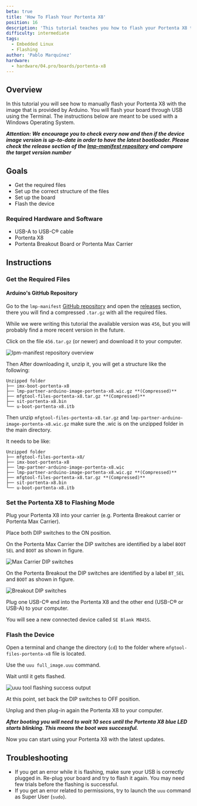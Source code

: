 ```yaml
---
beta: true
title: 'How To Flash Your Portenta X8'
position: 16
description: 'This tutorial teaches you how to flash your Portenta X8 through USB'
difficulty: intermediate
tags:
  - Embedded Linux
  - Flashing
author: 'Pablo Marquínez'
hardware:
  - hardware/04.pro/boards/portenta-x8
---
```


## Overview

In this tutorial you will see how to manually flash your Portenta X8 with the image that is provided by Arduino. You will flash your board through USB using the Terminal.
The instructions below are meant to be used with a Windows Operating System.

***Attention: We encourage you to check every now and then if the device image version is up-to-date in order to have the latest bootloader. Please check the release section of the [lmp-manifest repository](https://github.com/arduino/lmp-manifest/releases) and compare the target version number***

## Goals

- Get the required files
- Set up the correct structure of the files
- Set up the board
- Flash the device

### Required Hardware and Software

- USB-A to USB-C® cable
- Portenta X8
- Portenta Breakout Board or Portenta Max Carrier
    
## Instructions

### Get the Required Files

#### Arduino's GitHub Repository

Go to the `lmp-manifest` [GitHub repository](https://github.com/arduino/lmp-manifest) and open the [releases](https://github.com/arduino/lmp-manifest/releases) section, there you will find a compressed `.tar.gz` with all the required files.

While we were writing this tutorial the available version was `456`, but you will probably find a more recent version in the future.

Click on the file `456.tar.gz` (or newer) and download it to your computer.

![lpm-manifest repository overview](assets/lpm-manifest-overview.png)

Then After downloading it, unzip it, you will get a structure like the following:

```
Unzipped folder
├── imx-boot-portenta-x8
├── lmp-partner-arduino-image-portenta-x8.wic.gz **(Compressed)**
├── mfgtool-files-portenta-x8.tar.gz **(Compressed)**
├── sit-portenta-x8.bin
└── u-boot-portenta-x8.itb
```

Then unzip `mfgtool-files-portenta-x8.tar.gz` and `lmp-partner-arduino-image-portenta-x8.wic.gz` make sure the .wic is on the unzipped folder in the main directory.

It needs to be like:
```
Unzipped folder
├── mfgtool-files-portenta-x8/
├── imx-boot-portenta-x8
├── lmp-partner-arduino-image-portenta-x8.wic
├── lmp-partner-arduino-image-portenta-x8.wic.gz **(Compressed)**
├── mfgtool-files-portenta-x8.tar.gz **(Compressed)**
├── sit-portenta-x8.bin
└── u-boot-portenta-x8.itb
```

### Set the Portenta X8 to Flashing Mode

Plug your Portenta X8 into your carrier (e.g. Portenta Breakout carrier or Portenta Max Carrier).

Place both DIP switches to the ON position.

On the Portenta Max Carrier the DIP switches are identified by a label `BOOT SEL` and `BOOT` as shown in figure.

![Max Carrier DIP switches](assets/max-carrier-dip-switches.png)

On the Portenta Breakout the DIP switches are identified by a label `BT_SEL` and `BOOT` as shown in figure.

![Breakout DIP switches](assets/breakout-dip-switches.png)

Plug one USB-C® end into the Portenta X8 and the other end (USB-C® or USB-A) to your computer.

You will see a new connected device called `SE Blank M845S`.

### Flash the Device

Open a terminal and change the directory (`cd`) to the folder where `mfgtool-files-portenta-x8` file is located.

Use the `uuu full_image.uuu` command.

Wait until it gets flashed.

![uuu tool flashing success output](assets/uuu-flashing-success.png)

At this point, set back the DIP switches to OFF position.

Unplug and then plug-in again the Portenta X8 to your computer.

***After booting you will need to wait 10 secs until the Portenta X8 blue LED starts blinking. This means the boot was successful.***

Now you can start using your Portenta X8 with the latest updates.

## Troubleshooting

- If you get an error while it is flashing, make sure your USB is correctly plugged in. Re-plug your board and try to flash it again. You may need few trials before the flashing is successful.
- If you get an error related to permissions, try to launch the `uuu` command as Super User (`sudo`). 
